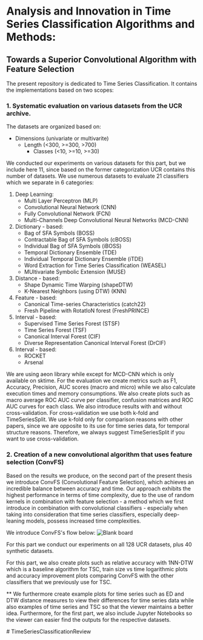 # Analysis and Innovation in Time Series Classification Algorithms and Methods:
## Towards a Superior Convolutional Algorithm with Feature Selection


The present repository is dedicated to Time Series Classification. It contains the implementations based on two scopes:
### 1. Systematic evaluation on various datasets from the UCR archive.
   The datasets are organized based on:
   * Dimensions (univariate or multivarite)
      * Length (<300, >=300, >700)
         * Classes (<10, >=10, >=30)
     
   We conducted our experiments on various datasets for this part, but we include here 11, since based on the former categorization UCR contains this number of datasets.
   We use numerous datasets to evaluate 21 classifiers which we separate in 6 categories:
   1. Deep Learning:
      * Multi Layer Perceptron (MLP)
      * Convolutional Neural Network (CNN)
      * Fully Convolutional Network (FCN)
      * Multi-Channels Deep Convolutional Neural Networks (MCD-CNN)
   2. Dictionary - based:
      * Bag of SFA Symbols (BOSS)
      * Contractable Bag of SFA Symbols (cBOSS)
      * Individual Bag of SFA Symbols (iBOSS)
      * Temporal Dictionary Ensemble (TDE)
      * Individual Temporal Dictionary Ensemble (iTDE)
      * Word Extraction for Time Series Classification (WEASEL)
      * MUltivariate Symbolic Extension (MUSE)
   3. Distance - based:
      * Shape Dynamic Time Warping (shapeDTW)
      * K-Nearest Neighbors (using DTW) (KNN)
   4. Feature - based:
      * Canonical Time-series Characteristics (catch22)
      * Fresh Pipeline with RotatIoN forest (FreshPRINCE)
   5. Interval - based:
      * Supervised Time Series Forest (STSF)
      * Time Series Forest (TSF)
      * Canonical Interval Forest (CIF)
      * Diverse Representation Canonical Interval Forest (DrCIF)
   6. Interval - based:
      * ROCKET
      * Arsenal

  We are using aeon library while except for MCD-CNN which is only available on sktime.
  For the evaluation we create metrics such as F1, Accuracy, Precision, AUC scores (macro and micro) while we also calculate execution times and memory consumptions.
  We also create plots such as macro average ROC AUC curve per classifier, confusion matrices and ROC AUC curves for each class.
  We also introduce results with and without cross-validation. For cross-validation we use both k-fold and TimeSeriesSplit. We use k-fold only for comparison reasons with other papers,
  since we are opposite to its use for time series data, for temporal structure reasons. Therefore, we always suggest TimeSeriesSplit if you want to use cross-validation.

### 2. Creation of a new convolutional algorithm that uses feature selection **(ConvFS)**
  Based on the results we produce, on the second part of the present thesis we introduce ConvFS (Convolutional Feature Selection), which
  achieves an incredible balance between accuracy and time. Our approach exhibits the highest performance in terms of time complexity, due to the use of random kernels in
  combination with feature selection - a method which we first introduce in combination with convolutional classifiers - especially when taking into consideration that time series
  classifiers, especially deep-leaning models, possess increased time complexities.

  We introduce ConvFS's flow below:
![Blank board](https://github.com/SophiaVei/TimeSeriesClassification/assets/92432705/34ea154c-4b89-4aa1-a02e-bcd3a5d0ce11)

  For this part we conduct our experiments on all 128 UCR datasets, plus 40 synthetic datasets.

  For this part, we also create plots such as relative accuracy with 1NN-DTW which is a baseline algorithm for TSC, train size vs time logarithmic plots and accuracy improvement plots
  comparing ConvFS with the other classifiers that we previously use for TSC.
  
  ** We furthermore create example plots for time series such as ED and DTW distance measures to view their differences for time series data while also examples of time series and TSC so that the viewer maintains a better idea. Furthermore, for the first part, we also include Jupyter Notebooks so the viewer can easier find the outputs for the respective datasets.

#   T i m e S e r i e s C l a s s i f i c a t i o n R e v i e w 
 
 
